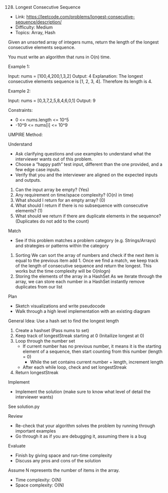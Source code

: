 128. Longest Consecutive Sequence

- Link: https://leetcode.com/problems/longest-consecutive-sequence/description/
- Difficulty: Medium
- Topics: Array, Hash

Given an unsorted array of integers nums, return the length of the longest consecutive elements sequence.

You must write an algorithm that runs in O(n) time.

Example 1:

Input: nums = [100,4,200,1,3,2]
Output: 4
Explanation: The longest consecutive elements sequence is [1, 2, 3, 4]. Therefore its length is 4.

Example 2:

Input: nums = [0,3,7,2,5,8,4,6,0,1]
Output: 9

Constraints:

* 0 <= nums.length <= 10^5
* -10^9 <= nums[i] <= 10^9


UMPIRE Method:

Understand

- Ask clarifying questions and use examples to understand what the interviewer wants out of this problem.
- Choose a “happy path” test input, different than the one provided, and a few edge case inputs.
- Verify that you and the interviewer are aligned on the expected inputs and outputs.

1. Can the input array be empty? (Yes)
2. Any requirement on time/space complexity? (O(n) in time)
3. What should I return for an empty array? (0)
4. What should I return if there is no subsequence with consecutive elements? (1)
5. What should we return if there are duplicate elements in the sequence? (Duplicates do not add to the count)

Match 

- See if this problem matches a problem category (e.g. Strings/Arrays) and strategies or patterns within the category

1. Sorting
    We can sort the array of numbers and check if the next item is equal to the previous item add 1. Once we find a match, we keep track of the length of consecutive sequence and return the longest. This works but the time complexity will be O(nlogn)
2. Storing the elements of the array in a HashSet
    As we iterate through the array, we can store each number in a HashSet instantly remove duplicates from our list

Plan 

- Sketch visualizations and write pseudocode
- Walk through a high level implementation with an existing diagram

General Idea: Use a hash set to find the longest length

1. Create a hashset (Pass nums to set)
2. Keep track of longestStreak starting at 0 (Initailize longest at 0)
3. Loop through the number set
    - If current number has no previous number, it means it is the starting element of a sequence, then start counting from this number (length = 0)
        - While the set contains current number + length, increment length 
    - After each while loop, check and set longestStreak
4. Return longestStreak
    
Implement 

- Implement the solution (make sure to know what level of detail the interviewer wants)

See solution.py

Review

- Re-check that your algorithm solves the problem by running through important examples
- Go through it as if you are debugging it, assuming there is a bug

Evaluate 

- Finish by giving space and run-time complexity
- Discuss any pros and cons of the solution

Assume N represents the number of items in the array.
- Time complexity: O(N)
- Space complexity: O(N)
